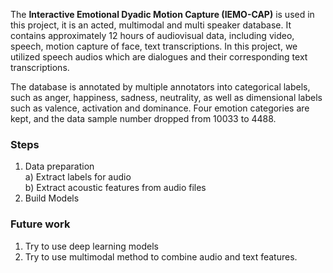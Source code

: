 The **Interactive Emotional Dyadic Motion Capture (IEMO-CAP)** is used in this project, it is an acted, multimodal and multi speaker database. 
It contains approximately 12 hours of audiovisual data, including video, speech, motion capture of face, text transcriptions. 
In this project, we utilized speech audios which are dialogues and their corresponding text transcriptions.


The database is annotated by multiple annotators into categorical labels, such as anger, happiness, sadness, neutrality, as well as dimensional labels such as valence, activation and
dominance. Four emotion categories are kept, and the data sample number dropped from 10033 to 4488. 


### Steps
1. Data preparation<br>
   a) Extract labels for audio<br>
   b) Extract acoustic features from audio files<br>
2. Build Models<br>


### Future work
1. Try to use deep learning models<br>
2. Try to use multimodal method to combine audio and text features.<br>
